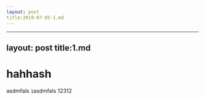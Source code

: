 ```yaml
---
layout: post
title:2019-07-05-1.md
---
```

---
layout: post
title:1.md
---
# hahhash
asdmfals
`1`asdmfals
12312
